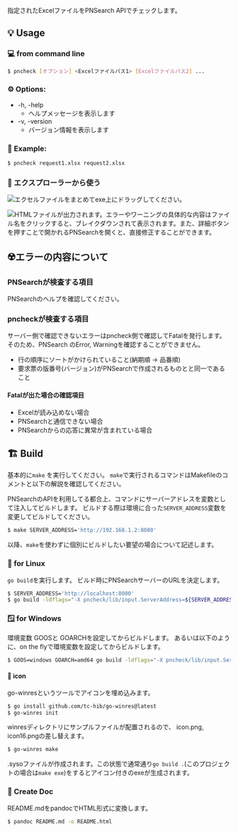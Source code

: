 指定されたExcelファイルをPNSearch APIでチェックします。

## 💡 Usage

### 💻 from command line

```sh
$ pncheck [オプション] <Excelファイルパス1> [Excelファイルパス2] ...
```

### ⚙️ Options:
* -h, -help
    * ヘルプメッセージを表示します
* -v, -version
    * バージョン情報を表示します

### 📝 Example:

```sh
$ pncheck request1.xlsx request2.xlsx
```

### 📂 エクスプローラーから使う

![エクセルファイルをまとめてexe上にドラッグしてください。](doc/screen_shot_usage.png)

![HTMLファイルが出力されます。エラーやワーニングの具体的な内容はファイル名をクリックすると、ブレイクダウンされて表示されます。また、詳細ボタンを押すことで開かれるPNSearchを開くと、直接修正することができます。](doc/screen_shot_result.png)


## ☢️エラーの内容について

### PNSearchが検査する項目
PNSearchのヘルプを確認してください。

### pncheckが検査する項目
サーバー側で確認できないエラーはpncheck側で確認してFatalを発行します。
そのため、PNSearch のError, Warningを確認することができません。

- 行の順序にソートがかけられていること(納期順 -> 品番順)
- 要求票の版番号(バージョン)がPNSearchで作成されるものとと同一であること

#### Fatalが出た場合の確認項目
- Excelが読み込めない場合
- PNSearchと通信できない場合
- PNSearchからの応答に異常が含まれている場合


## 🏗️ Build

基本的に`make` を実行してください。
`make`で実行されるコマンドはMakefileのコメントと以下の解説を確認してください。

PNSearchのAPIを利用してる都合上、コマンドにサーバーアドレスを変数として注入してビルドします。
ビルドする際は環境に合った`SERVER_ADDRESS`変数を変更してビルドしてください。

```sh
$ make SERVER_ADDRESS='http://192.168.1.2:8080'
```

以降、`make`を使わずに個別にビルドしたい要望の場合について記述します。


### 🐧 for Linux

`go build`を実行します。 ビルド時にPNSearchサーバーのURLを決定します。

```sh
$ SERVER_ADDRESS='http://localhost:8080'
$ go build -ldflags="-X pncheck/lib/input.ServerAddress=${SERVER_ADDRESS}"
```


### 🪟 for Windows

環境変数 GOOSと GOARCHを設定してからビルドします。
あるいは以下のように、on the flyで環境変数を設定してからビルドします。

```sh
$ GOOS=windows GOARCH=amd64 go build -ldflags="-X pncheck/lib/input.ServerAddress=${SERVER_ADDRESS}"

```

#### 🎨 icon

go-winresというツールでアイコンを埋め込みます。

```sh
$ go install github.com/tc-hib/go-winres@latest
$ go-winres init
```

winresディレクトリにサンプルファイルが配置されるので、 icon.png, icon16.pngの差し替えます。

```sh
$ go-winres make
```

.sysoファイルが作成されます。この状態で通常通り`go build .`(このプロジェクトの場合は`make exe`)をするとアイコン付きのexeが生成されます。


### 📄 Create Doc
README.mdをpandocでHTML形式に変換します。

```sh
$ pandoc README.md -o README.html
```

